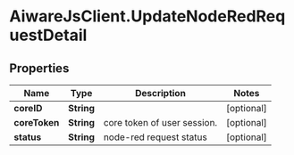 # AiwareJsClient.UpdateNodeRedRequestDetail

## Properties

Name | Type | Description | Notes
------------ | ------------- | ------------- | -------------
**coreID** | **String** |  | [optional] 
**coreToken** | **String** | core token of user session. | [optional] 
**status** | **String** | node-red request status | [optional] 


